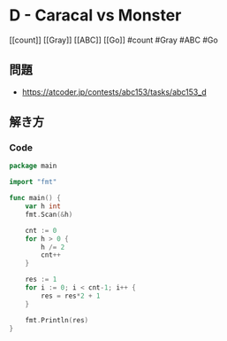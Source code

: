 # D - Caracal vs Monster
[[count]] [[Gray]] [[ABC]] [[Go]]
#count #Gray #ABC #Go 

## 問題
- https://atcoder.jp/contests/abc153/tasks/abc153_d

## 解き方
### Code
```go
package main

import "fmt"

func main() {
	var h int
	fmt.Scan(&h)

	cnt := 0
	for h > 0 {
		h /= 2
		cnt++
	}

	res := 1
	for i := 0; i < cnt-1; i++ {
		res = res*2 + 1
	}

	fmt.Println(res)
}
```